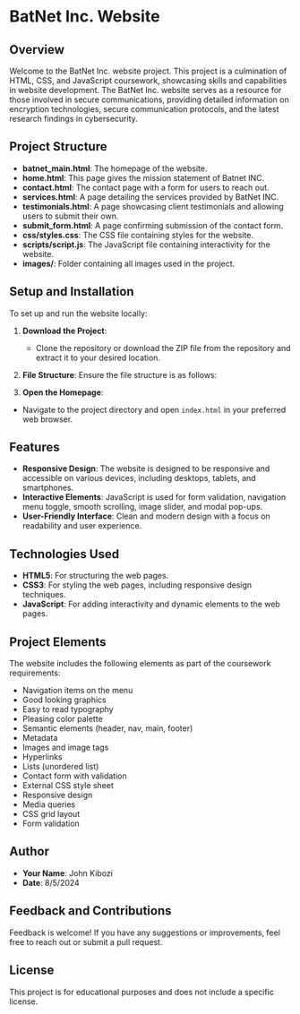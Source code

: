 # BatNet Inc. Website

## Overview

Welcome to the BatNet Inc. website project. This project is a culmination of HTML, CSS, and JavaScript coursework, showcasing skills and capabilities in website development. The BatNet Inc. website serves as a resource for those involved in secure communications, providing detailed information on encryption technologies, secure communication protocols, and the latest research findings in cybersecurity.

## Project Structure

- **batnet_main.html**: The homepage of the website.
- **home.html**: This page gives the mission statement of Batnet INC.
- **contact.html**: The contact page with a form for users to reach out.
- **services.html**: A page detailing the services provided by BatNet INC.
- **testimonials.html**: A page showcasing client testimonials and allowing users to submit their own.
- **submit_form.html**: A page confirming submission of the contact form.
- **css/styles.css**: The CSS file containing styles for the website.
- **scripts/script.js**: The JavaScript file containing interactivity for the website.
- **images/**: Folder containing all images used in the project.

## Setup and Installation

To set up and run the website locally:

1. **Download the Project**:
   - Clone the repository or download the ZIP file from the repository and extract it to your desired location.

2. **File Structure**:
   Ensure the file structure is as follows:


3. **Open the Homepage**:
- Navigate to the project directory and open `index.html` in your preferred web browser.

## Features

- **Responsive Design**: The website is designed to be responsive and accessible on various devices, including desktops, tablets, and smartphones.
- **Interactive Elements**: JavaScript is used for form validation, navigation menu toggle, smooth scrolling, image slider, and modal pop-ups.
- **User-Friendly Interface**: Clean and modern design with a focus on readability and user experience.

## Technologies Used

- **HTML5**: For structuring the web pages.
- **CSS3**: For styling the web pages, including responsive design techniques.
- **JavaScript**: For adding interactivity and dynamic elements to the web pages.

## Project Elements

The website includes the following elements as part of the coursework requirements:

- Navigation items on the menu
- Good looking graphics
- Easy to read typography
- Pleasing color palette
- Semantic elements (header, nav, main, footer)
- Metadata
- Images and image tags
- Hyperlinks
- Lists (unordered list)
- Contact form with validation
- External CSS style sheet
- Responsive design
- Media queries
- CSS grid layout
- Form validation

## Author

- **Your Name**: John Kibozi
- **Date**: 8/5/2024

## Feedback and Contributions

Feedback is welcome! If you have any suggestions or improvements, feel free to reach out or submit a pull request.

## License

This project is for educational purposes and does not include a specific license.
